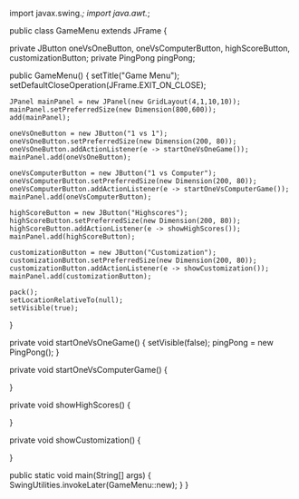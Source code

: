 import javax.swing.*; 
import java.awt.*;

public class GameMenu extends JFrame {

private JButton oneVsOneButton, oneVsComputerButton, highScoreButton, customizationButton;
private PingPong pingPong;

public GameMenu() {
    setTitle("Game Menu");
    setDefaultCloseOperation(JFrame.EXIT_ON_CLOSE);
    
    JPanel mainPanel = new JPanel(new GridLayout(4,1,10,10));
    mainPanel.setPreferredSize(new Dimension(800,600));
    add(mainPanel);
    
    oneVsOneButton = new JButton("1 vs 1");
    oneVsOneButton.setPreferredSize(new Dimension(200, 80));
    oneVsOneButton.addActionListener(e -> startOneVsOneGame());
    mainPanel.add(oneVsOneButton);
    
    oneVsComputerButton = new JButton("1 vs Computer");
    oneVsComputerButton.setPreferredSize(new Dimension(200, 80));
    oneVsComputerButton.addActionListener(e -> startOneVsComputerGame());
    mainPanel.add(oneVsComputerButton);
    
    highScoreButton = new JButton("Highscores");
    highScoreButton.setPreferredSize(new Dimension(200, 80));
    highScoreButton.addActionListener(e -> showHighScores());
    mainPanel.add(highScoreButton);
    
    customizationButton = new JButton("Customization");
    customizationButton.setPreferredSize(new Dimension(200, 80));
    customizationButton.addActionListener(e -> showCustomization());
    mainPanel.add(customizationButton);
    
    pack();
    setLocationRelativeTo(null);
    setVisible(true);
}

private void startOneVsOneGame() {
    setVisible(false);
    pingPong = new PingPong();
}

private void startOneVsComputerGame() {
    
}

private void showHighScores() {
    
}

private void showCustomization() {
    
}

public static void main(String[] args) {
    SwingUtilities.invokeLater(GameMenu::new);
}
}
